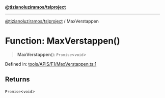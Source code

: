 [**@tizianoluziramos/tslproject**](../README.md)

***

[@tizianoluziramos/tslproject](../globals.md) / MaxVerstappen

# Function: MaxVerstappen()

> **MaxVerstappen**(): `Promise`\<`void`\>

Defined in: [tools/APIS/F1/MaxVerstappen.ts:1](https://github.com/tizianoluziramos/TypeScript-Lenguage-Proyect/blob/1a68252d6a31602ecc3346fe4bed87bd01ab43ff/src/tools/APIS/F1/MaxVerstappen.ts#L1)

## Returns

`Promise`\<`void`\>

